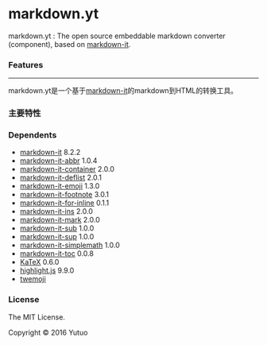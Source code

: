 # markdown.yt

markdown.yt : The open source embeddable markdown converter (component), based on [markdown-it](https://github.com/markdown-it/markdown-it).

### Features

-------------

markdown.yt是一个基于[markdown-it](https://github.com/markdown-it/markdown-it)的markdown到HTML的转换工具。

### 主要特性

### Dependents

* [markdown-it](https://github.com/markdown-it/markdown-it)  8.2.2
* [markdown-it-abbr](https://github.com/markdown-it/markdown-it-abbr) 1.0.4
* [markdown-it-container](https://github.com/markdown-it/markdown-it-container) 2.0.0
* [markdown-it-deflist](https://github.com/markdown-it/markdown-it-deflist) 2.0.1
* [markdown-it-emoji](https://github.com/markdown-it/markdown-it-emoji) 1.3.0
* [markdown-it-footnote](https://github.com/markdown-it/markdown-it-footnote) 3.0.1
* [markdown-it-for-inline](https://github.com/markdown-it/markdown-it-for-inline) 0.1.1
* [markdown-it-ins](https://github.com/markdown-it/markdown-it-ins) 2.0.0
* [markdown-it-mark](https://github.com/markdown-it/markdown-it-mark) 2.0.0
* [markdown-it-sub](https://github.com/markdown-it/markdown-it-sub) 1.0.0
* [markdown-it-sup](https://github.com/markdown-it/markdown-it-sup) 1.0.0
* [markdown-it-simplemath](https://github.com/adam-p/markdown-it-simplemath) 1.0.0
* [markdown-it-toc](https://github.com/tylerlong/markdown-it-toc) 0.0.8
* [KaTeX](https://github.com/Khan/KaTeX) 0.6.0
* [highlight.js](https://github.com/isagalaev/highlight.js) 9.9.0
* [twemoji](https://github.com/twitter/twemoji) 

### License

The MIT License.

Copyright &copy; 2016 Yutuo
